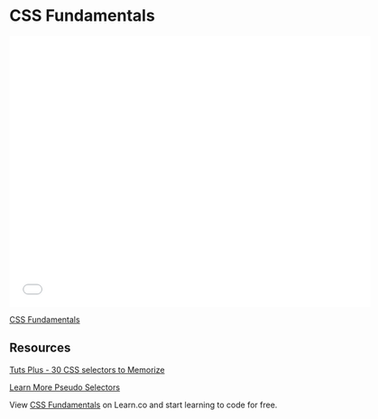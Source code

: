 # CSS Fundamentals

<iframe width="640" height="480" src="//www.youtube.com/embed/-k-1TU8qq0Q?rel=0&modestbranding=1" frameborder="0" allowfullscreen></iframe><p><a href="https://www.youtube.com/watch?v=-k-1TU8qq0Q">CSS Fundamentals</a></p>


## Resources

[Tuts Plus - 30 CSS selectors to Memorize](http://code.tutsplus.com/tutorials/the-30-css-selectors-you-must-memorize--net-16048)

[Learn More Pseudo Selectors](https://css-tricks.com/pseudo-class-selectors/)

<p data-visibility='hidden'>View <a href='https://learn.co/lessons/CSS-Fundamentals' title='CSS Fundamentals'>CSS Fundamentals</a> on Learn.co and start learning to code for free.</p>
